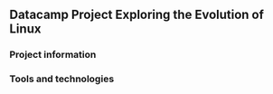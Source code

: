 ## Datacamp Project Exploring the Evolution of Linux 

### Project information

### Tools and technologies
